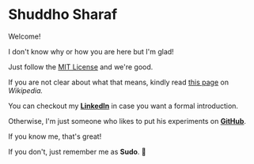 # Shuddho Sharaf

Welcome!

I don't know why or how you are here but I'm glad!

Just follow the [MIT License](license.md) and we're good.

If you are not clear about what that means, kindly read [this page](https://en.m.wikipedia.org/wiki/MIT_License) on *Wikipedia.*

You can checkout my **[LinkedIn](https://www.linkedin.com/in/shuddhosharaf)** in case you want a formal introduction.

Otherwise, I'm just someone who likes to put his experiments on **[GitHub](https://github.com/sudo318)**.

If you know me, that's great!

If you don't, just remember me as **Sudo**. :floppy_disk:
